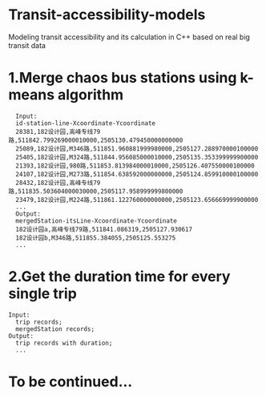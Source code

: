 # Transit-accessibility-models
Modeling transit accessibility and its calculation in C++ based on real big transit data

# 1.Merge chaos bus stations using k-means algorithm
	  Input:  
      id-station-line-Xcoordinate-Ycoordinate  
      28381,182设计园,高峰专线79路,511842.799269000010000,2505130.479450000000000
      25089,182设计园,M346路,511851.960881999980000,2505127.288970000100000  
      25405,182设计园,M324路,511844.956085000010000,2505135.353399999900000
      21393,182设计园,980路,511853.813984000010000,2505126.407550000100000
      24107,182设计园,M273路,511854.638592000000000,2505124.859910000100000
      28432,182设计园,高峰专线79路,511835.503604000030000,2505117.958999999800000
      23479,182设计园,M224路,511861.122760000000000,2505123.656669999900000
      ...  
	  Output:  
      mergedStation-itsLine-Xcoordinate-Ycoordinate  
      182设计园a,高峰专线79路,511841.086319,2505127.930617
      182设计园b,M346路,511855.384055,2505125.553275
      ...


# 2.Get the duration time for every single trip
    Input:  
      trip records;  
      mergedStation records;
    Output:  
      trip records with duration;
      ...


# To be continued...  




